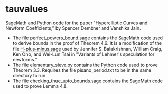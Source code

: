 # tauvalues

SageMath and Python code for the paper "Hyperelliptic Curves and Newform Coefficients," by Spencer Dembner and Vanshika Jain. 

* The file perfect_powers_bound.sage contains the SageMath code used to derive bounds in the proof of Theorem 4.6. It is a modification of the file [H-plus-minus.sage](https://github.com/jbalakrishnan/Lehmer/blob/master/newforms/H-plus-minus.sage "H-plus-minus.sage") used by Jennifer S. Balakrishnan, William Craig, Ken Ono, and Wei-Lun Tsai in "Variants of Lehmer's speculation for newforms."
* The file elementary_sieve.py contains the Python code used to prove Theorem 3.3. Requires the file pisano_period.txt to be in the same directory to run. 
* The file checking_thue_upto_bounds.sage contains the SageMath code used to prove Lemma 4.8.
